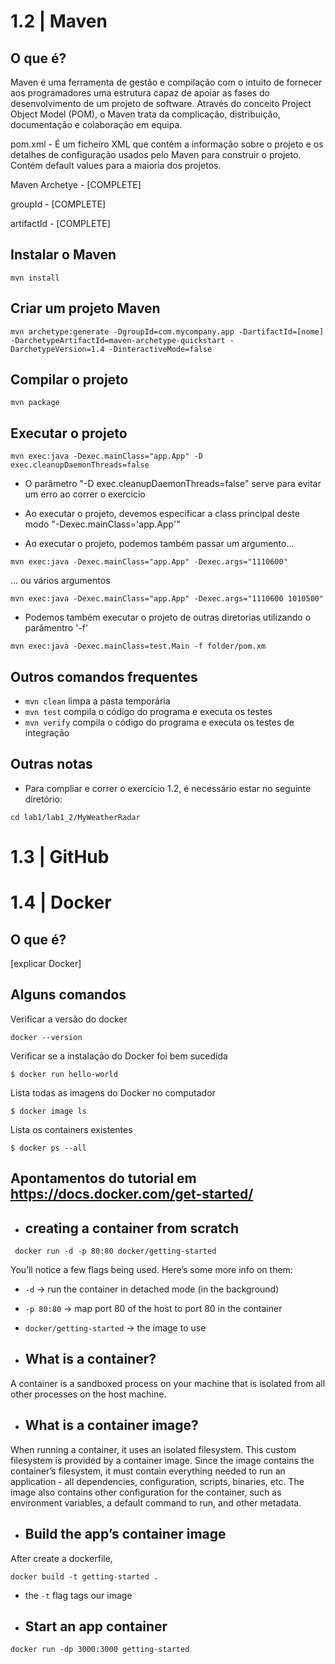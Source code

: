 # 1.2 | Maven

## O que é?

Maven é uma ferramenta de gestão e compilação com o intuito de fornecer aos programadores uma estrutura capaz de apoiar as fases do desenvolvimento de um projeto de software. Através do conceito Project Object Model (POM), o Maven trata da complicação, distribuição, documentação e colaboração em equipa.

pom.xml - É um ficheiro XML que contém a informação sobre o projeto e os detalhes de configuração usados pelo Maven para construir o projeto. Contém default values para a maioria dos projetos.

Maven Archetye - [COMPLETE]

groupId -  [COMPLETE]

artifactId -  [COMPLETE]

## Instalar o Maven
```
mvn install
```
## Criar um projeto Maven
```
mvn archetype:generate -DgroupId=com.mycompany.app -DartifactId=[nome] -DarchetypeArtifactId=maven-archetype-quickstart -DarchetypeVersion=1.4 -DinteractiveMode=false 
```
## Compilar o projeto
```
mvn package
```
## Executar o projeto
 ```
mvn exec:java -Dexec.mainClass="app.App" -D exec.cleanupDaemonThreads=false 
```
* O parâmetro "-D exec.cleanupDaemonThreads=false" serve para evitar um erro ao correr o exercicio 

* Ao executar o projeto, devemos especificar a class principal deste modo "-Dexec.mainClass='app.App'" 

* Ao executar o projeto, podemos também passar um argumento...
```
mvn exec:java -Dexec.mainClass="app.App" -Dexec.args="1110600"
```
... ou vários argumentos
```
mvn exec:java -Dexec.mainClass="app.App" -Dexec.args="1110600 1010500"
```

* Podemos também executar o projeto de outras diretorias utilizando o parâmentro '-f'
```
mvn exec:java -Dexec.mainClass=test.Main -f folder/pom.xm
```

## Outros comandos frequentes

* ```mvn clean``` limpa a pasta temporária
* ```mvn test``` compila o código do programa e executa os testes
* ```mvn verify``` compila o código do programa e executa os testes de integração


## Outras notas

* Para compliar e correr o exercício 1.2, é necessário estar no seguinte diretório:
```
cd lab1/lab1_2/MyWeatherRadar
```

# 1.3 | GitHub



# 1.4 | Docker

## O que é?

[explicar Docker]

## Alguns comandos

Verificar a versão do docker
```
docker --version
```

Verificar se a instalação do Docker foi bem sucedida
```
$ docker run hello-world
```

Lista todas as imagens do Docker no computador
```
$ docker image ls
```

Lista os containers existentes
```
$ docker ps --all
```
## Apontamentos do tutorial em https://docs.docker.com/get-started/

* ## creating a container from scratch
```
 docker run -d -p 80:80 docker/getting-started
```
You’ll notice a few flags being used. Here’s some more info on them:

* ```-d``` -> run the container in detached mode (in the background)
* ```-p 80:80``` -> map port 80 of the host to port 80 in the container
* ```docker/getting-started``` -> the image to use

* ## What is a container?

A container is a sandboxed process on your machine that is isolated from all other processes on the host machine.

* ## What is a container image?

When running a container, it uses an isolated filesystem. This custom filesystem is provided by a container image. Since the image contains the container’s filesystem, it must contain everything needed to run an application - all dependencies, configuration, scripts, binaries, etc. The image also contains other configuration for the container, such as environment variables, a default command to run, and other metadata.

* ## Build the app’s container image
After create a dockerfile,
```
docker build -t getting-started .
```
*  the ```-t``` flag tags our image

* ## Start an app container
```
docker run -dp 3000:3000 getting-started
```